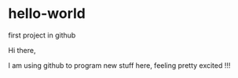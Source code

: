 # hello-world
first project in github

Hi there,

I am using github to program new stuff here, feeling pretty excited !!!
